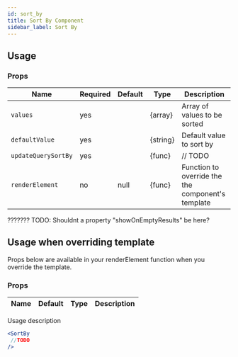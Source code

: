 ```yaml
---
id: sort_by
title: Sort By Component
sidebar_label: Sort By
---
```

## Usage
### Props

| Name                          | Required  | Default       | Type      | Description             |
| ------------------------------|-----------|---------------| ----------|-------------------------|
| ``values``                    | yes       |               | {array}   | Array of values to be sorted |
| ``defaultValue``              | yes       |               | {string}  | Default value to sort by |
| ``updateQuerySortBy``         | yes       |               | {func}    | // TODO |
| ``renderElement``             | no        | null          | {func}    | Function to override the the component's template |

???????
TODO: Shouldnt a property "showOnEmptyResults" be here?


## Usage when overriding template

Props below are available in your renderElement function when you override the template.

### Props

| Name              | Default       | Type      | Description             |
| ------------------|---------------| ----------|-------------------------|

Usage description 
```jsx
<SortBy
 //TODO
/>
```